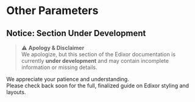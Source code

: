 # Other Parameters

## Notice: Section Under Development

> ⚠️ **Apology & Disclaimer**\
> We apologize, but this section of the Edixor documentation is currently **under development** and may contain incomplete information or missing details.

We appreciate your patience and understanding.\
Please check back soon for the full, finalized guide on Edixor styling and layouts.
